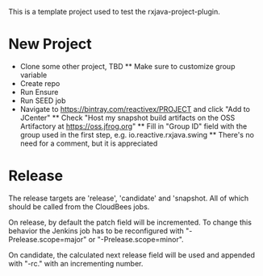 This is a template project used to test the rxjava-project-plugin.

# New Project

* Clone some other project, TBD
** Make sure to customize group variable
* Create repo
* Run Ensure
* Run SEED job
* Navigate to https://bintray.com/reactivex/PROJECT and click "Add to JCenter"
** Check "Host my snapshot build artifacts on the OSS Artifactory at https://oss.jfrog.org"
** Fill in "Group ID" field with the group used in the first step, e.g. io.reactive.rxjava.swing
** There's no need for a comment, but it is appreciated

# Release

The release targets are 'release', 'candidate' and 'snapshot. All of which should be called from the CloudBees jobs. 

On release, by default the patch field will be incremented. To change this behavior the Jenkins job has to be reconfigured with "-Prelease.scope=major" or "-Prelease.scope=minor".

On candidate, the calculated next release field will be used and appended with "-rc." with an incrementing number.
